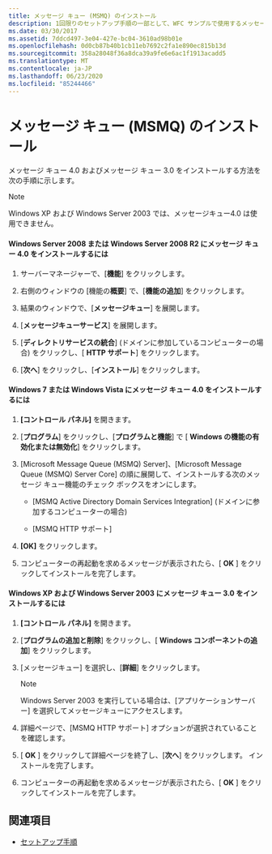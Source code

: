 ```yaml
---
title: メッセージ キュー (MSMQ) のインストール
description: 1回限りのセットアップ手順の一部として、WFC サンプルで使用するメッセージキュー4.0 とメッセージキュー3.0 をインストールする方法について説明します。
ms.date: 03/30/2017
ms.assetid: 7ddcd497-3e04-427e-bc04-3610ad98b01e
ms.openlocfilehash: 0d0cb87b40b1cb11eb7692c2fa1e890ec815b13d
ms.sourcegitcommit: 358a28048f36a8dca39a9fe6e6ac1f1913acadd5
ms.translationtype: MT
ms.contentlocale: ja-JP
ms.lasthandoff: 06/23/2020
ms.locfileid: "85244466"
---
```

# <a name="installing-message-queuing-msmq"></a>メッセージ キュー (MSMQ) のインストール
メッセージ キュー 4.0 およびメッセージ キュー 3.0 をインストールする方法を次の手順に示します。  
  
> [!NOTE]
> Windows XP および Windows Server 2003 では、メッセージキュー4.0 は使用できません。  
  
#### <a name="to-install-message-queuing-40-on-windows-server-2008-or-windows-server-2008-r2"></a>Windows Server 2008 または Windows Server 2008 R2 にメッセージ キュー 4.0 をインストールするには  
  
1. サーバーマネージャーで、[**機能**] をクリックします。  
  
2. 右側のウィンドウの [機能の**概要**] で、[**機能の追加**] をクリックします。  
  
3. 結果のウィンドウで、[**メッセージキュー**] を展開します。  
  
4. [**メッセージキューサービス**] を展開します。  
  
5. [**ディレクトリサービスの統合**] (ドメインに参加しているコンピューターの場合) をクリックし、[ **HTTP サポート**] をクリックします。  
  
6. [**次へ**] をクリックし、[**インストール**] をクリックします。  
  
#### <a name="to-install-message-queuing-40-on-windows-7-or-windows-vista"></a>Windows 7 または Windows Vista にメッセージ キュー 4.0 をインストールするには  
  
1. **[コントロール パネル]** を開きます。  
  
2. [**プログラム**] をクリックし、[**プログラムと機能**] で [ **Windows の機能の有効化または無効化**] をクリックします。  
  
3. [Microsoft Message Queue (MSMQ) Server]、[Microsoft Message Queue (MSMQ) Server Core] の順に展開して、インストールする次のメッセージ キュー機能のチェック ボックスをオンにします。  
  
    - [MSMQ Active Directory Domain Services Integration] (ドメインに参加するコンピューターの場合)  
  
    - [MSMQ HTTP サポート]  
  
4. **[OK]** をクリックします。  
  
5. コンピューターの再起動を求めるメッセージが表示されたら、[ **OK** ] をクリックしてインストールを完了します。  
  
#### <a name="to-install-message-queuing-30-on-windows-xp-and-windows-server-2003"></a>Windows XP および Windows Server 2003 にメッセージ キュー 3.0 をインストールするには  
  
1. **[コントロール パネル]** を開きます。  
  
2. [**プログラムの追加と削除**] をクリックし、[ **Windows コンポーネントの追加**] をクリックします。  
  
3. [メッセージキュー] を選択し、[**詳細**] をクリックします。  
  
    > [!NOTE]
    > Windows Server 2003 を実行している場合は、[アプリケーションサーバー] を選択してメッセージキューにアクセスします。  
  
4. 詳細ページで、[MSMQ HTTP サポート] オプションが選択されていることを確認します。  
  
5. [ **OK** ] をクリックして詳細ページを終了し、[**次へ**] をクリックします。 インストールを完了します。  
  
6. コンピューターの再起動を求めるメッセージが表示されたら、[ **OK** ] をクリックしてインストールを完了します。  
  
## <a name="see-also"></a>関連項目

- [セットアップ手順](set-up-instructions.md)
